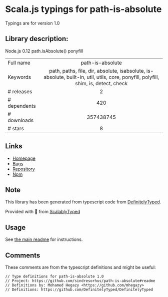 
# Scala.js typings for path-is-absolute

Typings are for version 1.0

## Library description:
Node.js 0.12 path.isAbsolute() ponyfill

|                    |                 |
| ------------------ | :-------------: |
| Full name          | path-is-absolute |
| Keywords           | path, paths, file, dir, absolute, isabsolute, is-absolute, built-in, util, utils, core, ponyfill, polyfill, shim, is, detect, check |
| # releases         | 2 |
| # dependents       | 420 |
| # downloads        | 357438745 |
| # stars            | 8 |

## Links
- [Homepage](https://github.com/sindresorhus/path-is-absolute#readme)
- [Bugs](https://github.com/sindresorhus/path-is-absolute/issues)
- [Repository](https://github.com/sindresorhus/path-is-absolute)
- [Npm](https://www.npmjs.com/package/path-is-absolute)
    


## Note
This library has been generated from typescript code from [DefinitelyTyped](https://definitelytyped.org).

Provided with :purple_heart: from [ScalablyTyped](https://github.com/oyvindberg/ScalablyTyped)

## Usage
See [the main readme](../../readme.md) for instructions.

## Comments

These comments are from the typescript definitions and might be useful:
```
// Type definitions for path-is-absolute 1.0
// Project: https://github.com/sindresorhus/path-is-absolute#readme
// Definitions by: Mohamed Hegazy <https://github.com/mhegazy>
// Definitions: https://github.com/DefinitelyTyped/DefinitelyTyped

```

